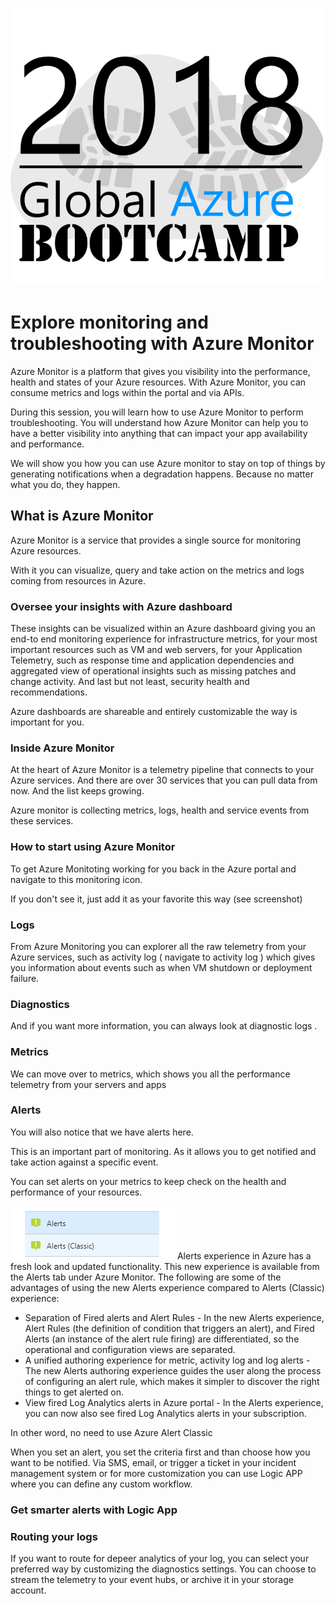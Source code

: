 ![gablogo][gablogo]

# Explore monitoring and troubleshooting with Azure Monitor

Azure Monitor is a platform that gives you visibility into the performance, health and states of your Azure resources. With Azure Monitor, you can consume metrics and logs within the portal and via APIs.

During this session, you will learn how to use Azure Monitor to perform troubleshooting. You will understand how Azure Monitor can help you to have a better visibility into anything that can impact your app availability and performance. 

We will show you how you can use Azure monitor to stay on top of things by generating notifications when a degradation happens. Because no matter what you do, they happen.

## What is Azure Monitor

Azure Monitor is a service that provides a single source for monitoring Azure resources.

With it you can visualize, query and take action on the metrics and logs coming from resources in Azure.

### Oversee your insights with Azure dashboard

These insights can be visualized within an Azure dashboard giving you an end-to end monitoring experience for infrastructure metrics, for your most important resources such as VM and web servers, for your Application Telemetry, such as response time and application dependencies and aggregated view of operational insights such as missing patches and change activity. And last but not least, security health and recommendations.

Azure dashboards are shareable and entirely customizable the way is important for you.

### Inside Azure Monitor

At the heart of Azure Monitor is a telemetry pipeline that connects to your Azure services.  And there are over 30 services that you can pull data from now. And the list keeps growing.

Azure monitor is collecting metrics, logs, health and service events from these services.

### How to start using Azure Monitor

To get Azure Monitoting working for you back in the Azure portal and navigate to this monitoring icon.

If you don't see it, just add it as your favorite this way (see screenshot)

### Logs

From Azure Monitoring you can explorer all the raw telemetry from your Azure services, such as activity log ( navigate to activity log ) which gives you information about events such as when VM shutdown or deployment failure.

### Diagnostics
And if you want more information, you can always look at diagnostic logs .

### Metrics
We can move over to metrics, which shows you all the performance telemetry from your servers and apps

### Alerts
You will also notice that we have alerts here.

This is an important part of monitoring.  As it allows you to get notified and take action against a specific event.

You can set alerts on your metrics to keep check on the health and performance of your resources.

![New Alert experience](Media/NewAlertMenu.PNG)
Alerts experience in Azure has a fresh look and updated functionality. This new experience is available from the Alerts tab under Azure Monitor. The following are some of the advantages of using the new Alerts experience compared to Alerts (Classic) experience:

* Separation of Fired alerts and Alert Rules - In the new Alerts experience, Alert Rules (the definition of condition that triggers an alert), and Fired Alerts (an instance of the alert rule firing) are differentiated, so the operational and configuration views are separated.
* A unified authoring experience for metric, activity log and log alerts - The new Alerts authoring experience guides the user along the process of configuring an alert rule, which makes it simpler to discover the right things to get alerted on.
* View fired Log Analytics alerts in Azure portal - In the Alerts experience, you can now also see fired Log Analytics alerts in your subscription.

In other word, no need to use Azure Alert Classic

When you set an alert, you set the criteria first and than choose how you want to be notified. Via SMS, email, or trigger a ticket in your incident management system or for more customization you can use Logic APP where you can define any custom workflow. 

### Get smarter alerts with Logic App

### Routing your logs
If you want to route for depeer analytics of your log, you can select your preferred way by customizing the diagnostics settings.  You can choose to stream the telemetry to your event hubs, or archive it in your storage account.


[gablogo]: ../media/logo-2018-500x444.png "Global Azure Bootcamp logo"
